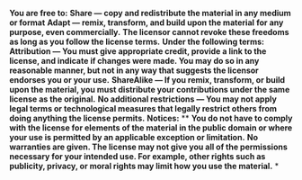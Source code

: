 **You are free to:**
**Share — copy and redistribute the material in any medium or format**
**Adapt — remix, transform, and build upon the material**
**for any purpose, even commercially.**
**The licensor cannot revoke these freedoms as long as you follow the license terms.**
**Under the following terms:**
**Attribution — You must give appropriate credit, provide a link to the license, and indicate if changes were made. You may do so in any reasonable manner, but not in any way that suggests the licensor endorses you or your use.**
**ShareAlike — If you remix, transform, or build upon the material, you must distribute your contributions under the same license as the original.**
**No additional restrictions — You may not apply legal terms or technological measures that legally restrict others from doing anything the license permits.**
**Notices:**
**
**You do not have to comply with the license for elements of the material in the public domain or where your use is permitted by an applicable exception or limitation.**
**No warranties are given. The license may not give you all of the permissions necessary for your intended use. For example, other rights such as publicity, privacy, or moral rights may limit how you use the material.**
 *

